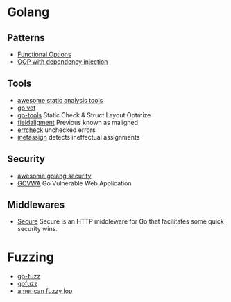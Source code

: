 # Golang

## Patterns
* [Functional Options](https://www.sohamkamani.com/golang/options-pattern/)
* [OOP with dependency injection](https://www.toptal.com/go/golang-oop-tutorial)


## Tools
* [awesome static analysis tools](https://github.com/analysis-tools-dev/static-analysis#go)
* [go vet](https://pkg.go.dev/cmd/vet)
* [go-tools](https://github.com/dominikh/go-tools) Static Check & Struct Layout Optmize
* [fieldaligment](https://pkg.go.dev/golang.org/x/tools/go/analysis/passes/fieldalignment) Previous known as maligned
* [errcheck](https://github.com/kisielk/errcheck) unchecked errors
* [inefassign](https://github.com/gordonklaus/ineffassign) detects ineffectual assignments


## Security
* [awesome golang security](https://github.com/guardrailsio/awesome-golang-security)
* [GOVWA](https://github.com/0c34/govwa) Go Vulnerable Web Application

## Middlewares
* [Secure](https://github.com/unrolled/secure) Secure is an HTTP middleware for Go that facilitates some quick security wins.

# Fuzzing
* [go-fuzz](https://github.com/dvyukov/go-fuzz)
* [gofuzz](https://github.com/google/gofuzz)
* [american fuzzy lop](https://lcamtuf.coredump.cx/afl/)
